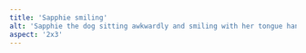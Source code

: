 ```yaml
---
title: 'Sapphie smiling'
alt: 'Sapphie the dog sitting awkwardly and smiling with her tongue hanging out, in a forest'
aspect: '2x3'
---
```

